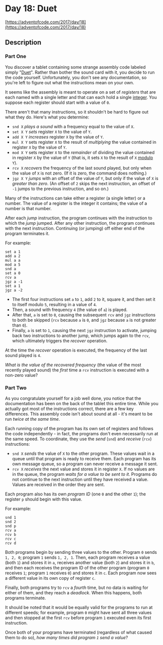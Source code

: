 # Day 18: Duet

[https://adventofcode.com/2017/day/18](https://adventofcode.com/2017/day/18)

## Description

### Part One

You discover a tablet containing some strange assembly code labeled simply "[Duet](https://en.wikipedia.org/wiki/Duet)". Rather than bother the sound card with it, you decide to run the code yourself. Unfortunately, you don't see any documentation, so you're left to figure out what the instructions mean on your own.

It seems like the assembly is meant to operate on a set of _registers_ that are each named with a single letter and that can each hold a single [integer](https://en.wikipedia.org/wiki/Integer). You suppose each register should start with a value of `0`.

There aren't that many instructions, so it shouldn't be hard to figure out what they do. Here's what you determine:

*   `snd X` _<span title="I don't recommend actually trying this.">plays a sound</span>_ with a frequency equal to the value of `X`.
*   `set X Y` _sets_ register `X` to the value of `Y`.
*   `add X Y` _increases_ register `X` by the value of `Y`.
*   `mul X Y` sets register `X` to the result of _multiplying_ the value contained in register `X` by the value of `Y`.
*   `mod X Y` sets register `X` to the _remainder_ of dividing the value contained in register `X` by the value of `Y` (that is, it sets `X` to the result of `X` [modulo](https://en.wikipedia.org/wiki/Modulo_operation) `Y`).
*   `rcv X` _recovers_ the frequency of the last sound played, but only when the value of `X` is not zero. (If it is zero, the command does nothing.)
*   `jgz X Y` _jumps_ with an offset of the value of `Y`, but only if the value of `X` is _greater than zero_. (An offset of `2` skips the next instruction, an offset of `-1` jumps to the previous instruction, and so on.)

Many of the instructions can take either a register (a single letter) or a number. The value of a register is the integer it contains; the value of a number is that number.

After each _jump_ instruction, the program continues with the instruction to which the _jump_ jumped. After any other instruction, the program continues with the next instruction. Continuing (or jumping) off either end of the program terminates it.

For example:

    set a 1
    add a 2
    mul a a
    mod a 5
    snd a
    set a 0
    rcv a
    jgz a -1
    set a 1
    jgz a -2
    

*   The first four instructions set `a` to `1`, add `2` to it, square it, and then set it to itself modulo `5`, resulting in a value of `4`.
*   Then, a sound with frequency `4` (the value of `a`) is played.
*   After that, `a` is set to `0`, causing the subsequent `rcv` and `jgz` instructions to both be skipped (`rcv` because `a` is `0`, and `jgz` because `a` is not greater than `0`).
*   Finally, `a` is set to `1`, causing the next `jgz` instruction to activate, jumping back two instructions to another jump, which jumps again to the `rcv`, which ultimately triggers the _recover_ operation.

At the time the _recover_ operation is executed, the frequency of the last sound played is `4`.

_What is the value of the recovered frequency_ (the value of the most recently played sound) the _first_ time a `rcv` instruction is executed with a non-zero value?

### Part Two

As you congratulate yourself for a job well done, you notice that the documentation has been on the back of the tablet this entire time. While you actually got most of the instructions correct, there are a few key differences. This assembly code isn't about sound at all - it's meant to be run _twice at the same time_.

Each running copy of the program has its own set of registers and follows the code independently - in fact, the programs don't even necessarily run at the same speed. To coordinate, they use the _send_ (`snd`) and _receive_ (`rcv`) instructions:

*   `snd X` _sends_ the value of `X` to the other program. These values wait in a queue until that program is ready to receive them. Each program has its own message queue, so a program can never receive a message it sent.
*   `rcv X` _receives_ the next value and stores it in register `X`. If no values are in the queue, the program _waits for a value to be sent to it_. Programs do not continue to the next instruction until they have received a value. Values are received in the order they are sent.

Each program also has its own _program ID_ (one `0` and the other `1`); the register `p` should begin with this value.

For example:

    snd 1
    snd 2
    snd p
    rcv a
    rcv b
    rcv c
    rcv d
    

Both programs begin by sending three values to the other. Program `0` sends `1, 2, 0`; program `1` sends `1, 2, 1`. Then, each program receives a value (both `1`) and stores it in `a`, receives another value (both `2`) and stores it in `b`, and then each receives the program ID of the other program (program `0` receives `1`; program `1` receives `0`) and stores it in `c`. Each program now sees a different value in its own copy of register `c`.

Finally, both programs try to `rcv` a _fourth_ time, but no data is waiting for either of them, and they reach a _deadlock_. When this happens, both programs terminate.

It should be noted that it would be equally valid for the programs to run at different speeds; for example, program `0` might have sent all three values and then stopped at the first `rcv` before program `1` executed even its first instruction.

Once both of your programs have terminated (regardless of what caused them to do so), _how many times did program `1` send a value_?
